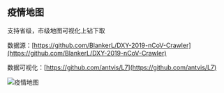 ## 疫情地图

支持省级，市级地图可视化上钻下取

数据源：[https://github.com/BlankerL/DXY-2019-nCoV-Crawler](https://github.com/BlankerL/DXY-2019-nCoV-Crawler)

数据可视化：[https://github.com/antvis/L7](https://github.com/antvis/L7)

![疫情地图](https://gw.alipayobjects.com/mdn/rms_855bab/afts/img/A*zGUSS4kJZZEAAAAAAAAAAABkARQnAQ)

